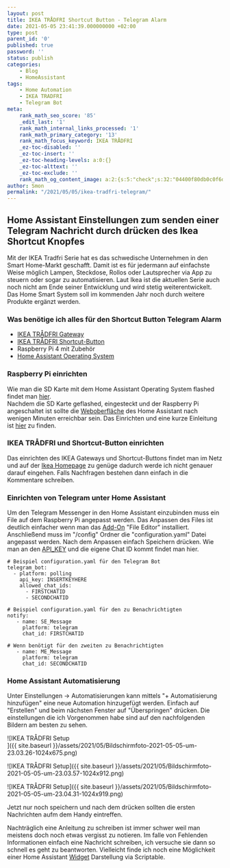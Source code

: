 ```yaml
--- 
layout: post 
title: IKEA TRÅDFRI Shortcut Button - Telegram Alarm 
date: 2021-05-05 23:41:39.000000000 +02:00 
type: post 
parent_id: '0' 
published: true 
password: '' 
status: publish 
categories: 
    - Blog 
    - HomeAssistant 
tags: 
    - Home Automation 
    - IKEA TRADFRI 
    - Telegram Bot 
meta: 
    rank_math_seo_score: '85' 
    _edit_last: '1' 
    rank_math_internal_links_processed: '1' 
    rank_math_primary_category: '13' 
    rank_math_focus_keyword: IKEA TRÅDFRI 
    _ez-toc-disabled: '' 
    _ez-toc-insert: '' 
    _ez-toc-heading-levels: a:0:{} 
    _ez-toc-alttext: '' 
    _ez-toc-exclude: '' 
    rank_math_og_content_image: a:2:{s:5:"check";s:32:"04400f80db0c0f6dc30bc16f335c1642";s:6:"images";a:1:{i:0;i:509;}} 
author: Smon
permalink: "/2021/05/05/ikea-tradfri-telegram/" 
---
```


**Home Assistant Einstellungen zum senden einer Telegram Nachricht durch drücken des Ikea Shortcut Knopfes**
------------------------------------------------------------------------------------------------------------

Mit der IKEA Tradfri Serie hat es das schwedische Unternehmen in den Smart Home-Markt geschafft. Damit ist es für jedermann auf einfachste Weise möglich Lampen, Steckdose, Rollos oder Lautsprecher via App zu steuern oder sogar zu automatisieren. Laut Ikea ist die aktuellen Serie auch noch nicht am Ende seiner Entwicklung und wird stetig weiterentwickelt. Das Home Smart System soll im kommenden Jahr noch durch weitere Produkte ergänzt werden.

### **Was benötige ich alles für den Shortcut Button Telegram Alarm**

*   [IKEA TRÅDFRI Gateway](https://www.ikea.com/de/de/p/tradfri-gateway-weiss-40337806/)
*   [IKEA TRÅDFRI Shortcut-Button](https://www.ikea.com/de/de/p/tradfri-shortcut-button-weiss-40356381/)
*   Raspberry Pi 4 mit Zubehör
*   [Home Assistant Operating System](https://www.home-assistant.io/installation/raspberrypi)

### **Raspberry Pi einrichten**

Wie man die SD Karte mit dem Home Assistant Operating System flashed findet man [hier](https://www.home-assistant.io/installation/raspberrypi).  
Nachdem die SD Karte geflashed, eingesteckt und der Raspberry Pi angeschaltet ist sollte die [Weboberfläche](http://homeassistant.local:8123) des Home Assistant nach wenigen Minuten erreichbar sein. Das Einrichten und eine kurze Einleitung ist [hier](https://www.home-assistant.io/getting-started/onboarding/) zu finden.

### **IKEA TRÅDFRI und Shortcut-Button einrichten**

Das einrichten des IKEA Gateways und Shortcut-Buttons findet man im Netz und auf der [Ikea Homepage](https://www.ikea.com/at/de/customer-service/product-support/smart-lighting/app_gateway-pub8ba3ca96) zu genüge dadurch werde ich nicht genauer darauf eingehen. Falls Nachfragen bestehen dann einfach in die Kommentare schreiben.

### **Einrichten von Telegram unter Home Assistant**

Um den Telegram Messenger in den Home Assistant einzubinden muss ein File auf dem Raspberry Pi angepasst werden. Das Anpassen des Files ist deutlich einfacher wenn man das [Add-On](https://www.home-assistant.io/getting-started/configuration/) "File Editor" installiert. Anschließend muss im "/config" Ordner die "configuration.yaml" Datei angepasst werden. Nach dem Anpassen einfach Speichern drücken. Wie man an den [API\_KEY](https://sendpulse.com/knowledge-base/chatbot/create-telegram-chatbot) und die eigene Chat ID kommt findet man hier.

    # Beispiel configuration.yaml für den Telegram Bot
    telegram_bot:
      - platform: polling 
        api_key: INSERTKEYHERE
        allowed_chat_ids: 
          - FIRSTCHATID 
          - SECONDCHATID 
    
    # Beispiel configuration.yaml für den zu Benachrichtigten
    notify:
       - name: SE_Message
         platform: telegram
         chat_id: FIRSTCHATID
    
    # Wenn benötigt für den zweiten zu Benachrichtigten
       - name: ME_Message
         platform: telegram
         chat_id: SECONDCHATID 

### **Home Assistant Automatisierung**

Unter Einstellungen -> Automatisierungen kann mittels "+ Automatisierung hinzufügen" eine neue Automation hinzugefügt werden. Einfach auf "Erstellen" und beim nächsten Fenster auf "Überspringen" drücken. Die einstellungen die ich Vorgenommen habe sind auf den nachfolgenden Bildern am besten zu sehen.

![IKEA TRÅDFRI Setup<br />
]({{ site.baseurl }}/assets/2021/05/Bildschirmfoto-2021-05-05-um-23.03.26-1024x675.png)

![IKEA TRÅDFRI Setup]({{ site.baseurl }}/assets/2021/05/Bildschirmfoto-2021-05-05-um-23.03.57-1024x912.png)

![IKEA TRÅDFRI Setup]({{ site.baseurl }}/assets/2021/05/Bildschirmfoto-2021-05-05-um-23.04.31-1024x919.png)

Jetzt nur noch speichern und nach dem drücken sollten die ersten Nachrichten aufm dem Handy eintreffen.

Nachträglich eine Anleitung zu schreiben ist immer schwer weil man meistens doch noch etwas vergisst zu notieren. Im falle von Fehlenden Informationen einfach eine Nachricht schreiben, ich versuche sie dann so schnell es geht zu beantworten. Vielleicht finde ich noch eine Möglichkeit einer Home Assistant [Widget](http://elesie.de/2021/02/11/scriptable-widgets/) Darstellung via Scriptable.